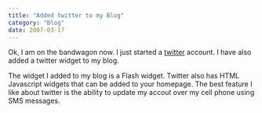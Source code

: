 ```yaml
---
title: "Added twitter to my Blog"
category: "Blog"
date: 2007-03-17
---
```



Ok, I am on the bandwagon now. I just started a [twitter](http://www.twitter.com) account. I have also added a twitter widget to my blog.

The widget I added to my blog is a Flash widget. Twitter also has HTML Javascript widgets that can be added to your homepage. The best feature I like about twitter is the ability to update my accout over my cell phone using SMS messages.